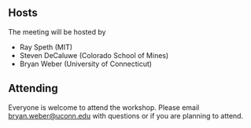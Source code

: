## Hosts

The meeting will be hosted by

* Ray Speth (MIT)
* Steven DeCaluwe (Colorado School of Mines)
* Bryan Weber (University of Connecticut)

## Attending

Everyone is welcome to attend the workshop. Please email [bryan.weber@uconn.edu](mailto:bryan.weber@uconn.edu) with
questions or if you are planning to attend.
